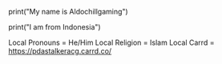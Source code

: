 print("My name is Aldochillgaming")

print("I am from Indonesia")

Local Pronouns = He/Him
Local Religion = Islam
Local Carrd = https://pdastalkeracg.carrd.co/
